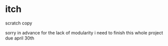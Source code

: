 # itch
scratch copy


sorry in advance for the lack of modularity i need to finish this whole project due april 30th
